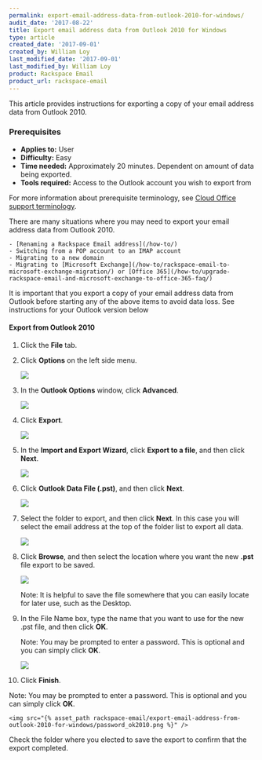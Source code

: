```yaml
---
permalink: export-email-address-data-from-outlook-2010-for-windows/
audit_date: '2017-08-22'
title: Export email address data from Outlook 2010 for Windows
type: article
created_date: '2017-09-01'
created_by: William Loy
last_modified_date: '2017-09-01'
last_modified_by: William Loy
product: Rackspace Email
product_url: rackspace-email
---
```


This article provides instructions for exporting a copy of your email address data from Outlook 2010.

### Prerequisites

- **Applies to:** User
- **Difficulty:** Easy
- **Time needed:** Approximately 20 minutes. Dependent on amount of data being exported.
- **Tools required:**  Access to the Outlook account you wish to export from

For more information about prerequisite terminology, see [Cloud Office support terminology](/how-to/cloud-office-support-terminology/).


There are many situations where you may need to export your email address data from Outlook 2010.

    - [Renaming a Rackspace Email address](/how-to/)
    - Switching from a POP account to an IMAP account
    - Migrating to a new domain
    - Migrating to [Microsoft Exchange](/how-to/rackspace-email-to-microsoft-exchange-migration/) or [Office 365](/how-to/upgrade-rackspace-email-and-microsoft-exchange-to-office-365-faq/)

It is important that you export a copy of your email address data from Outlook before starting any of the above items to avoid data loss. See instructions for your Outlook version below


#### Export from Outlook 2010

1. Click the **File** tab.
2. Click **Options** on the left side menu.

    <img src="{% asset_path rackspace-email/export-email-address-from-outlook-2010-for-windows/file_options2010.png %}" />

3. In the **Outlook Options** window, click **Advanced**.

    <img src="{% asset_path rackspace-email/export-email-address-from-outlook-2010-for-windows/advanced2010.png %}" />

4. Click **Export**.

    <img src="{% asset_path rackspace-email/export-email-address-from-outlook-2010-for-windows/export2010.png %}" />

5. In the **Import and Export Wizard**, click **Export to a file**, and then click **Next**.

    <img src="{% asset_path rackspace-email/export-email-address-from-outlook-2010-for-windows/2010.png %}" />

6. Click **Outlook Data File (.pst)**, and then click **Next**.

    <img src="{% asset_path rackspace-email/export-email-address-from-outlook-2010-for-windows/outlook_data_file2010.png %}" />

7. Select the folder to export, and then click **Next**. In this case you will select the email address at the top of the folder list to export all data.

    <img src="{% asset_path rackspace-email/export-email-address-from-outlook-2010-for-windows/folder_list2010.png %}" />

8. Click **Browse**, and then select the location where you want the new **.pst** file export to be saved.

    <img src="{% asset_path rackspace-email/export-email-address-from-outlook-2010-for-windows/browse_finish2010.png %}" />

    Note: It is helpful to save the file somewhere that you can easily locate for later use, such as the Desktop.

9. In the File Name box, type the name that you want to use for the new .pst file, and then click **OK**.

    Note: You may be prompted to enter a password. This is optional and you can simply click **OK**.

    <img src="{% asset_path rackspace-email/export-email-address-from-outlook-2010-for-windows/password_ok2010.png %}" />

10. Click **Finish**.


Note: You may be prompted to enter a password. This is optional and you can simply click **OK**.

    <img src="{% asset_path rackspace-email/export-email-address-from-outlook-2010-for-windows/password_ok2010.png %}" />


Check the folder where you elected to save the export to confirm that the export completed.
